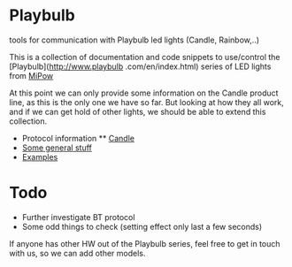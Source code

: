 # Playbulb
tools for communication with Playbulb led lights (Candle, Rainbow,..)

This is a collection of documentation and code snippets to use/control the [Playbulb](http://www.playbulb
.com/en/index.html) series of LED lights from [MiPow](http://www.mipow.com/en/index.html)

At this point we can only provide some information on the Candle product line, as this is the only one we have so far.
But looking at how they all work, and if we can get hold of other lights, we should be able to extend this collection.

* Protocol information
** [Candle](protocol/candle.md)
* [Some general stuff](General.md)
* [Examples](Examples.md)

# Todo

* Further investigate BT protocol
* Some odd things to check (setting effect only last a few seconds)

If anyone has other HW out of the Playbulb series, feel free to get in touch with us, so we can add other models.